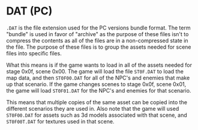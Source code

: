 # DAT (PC)

`.DAT` is the file extension used for the PC versions bundle format. The term "bundle" is used in favor of "archive" as the purpose of these files isn't to compress the contents as all of the files are in a non-compressed state in the file. The purpose of these files is to group the assets needed for scene files into specific files.&#x20;

What this means is if the game wants to load in all of the assets needed for stage 0x0f, scene 0x00. The game will load the file `ST0F.DAT` to load the map data, and then `ST0F00.DAT` for all of the NPC's and enemies that make up that scenario. If the game changes scenes to stage 0x0f, scene 0x01, the game will load `ST0F01.DAT` for the NPC's and enemies for that scenario.&#x20;

This means that multiple copies of the same asset can be copied into the different scenarios they are used in. Also note that the game will used `ST0F00.DAT` for assets such as 3d models associated with that scene, and `ST0F00T.DAT` for textures used in that scene.&#x20;
